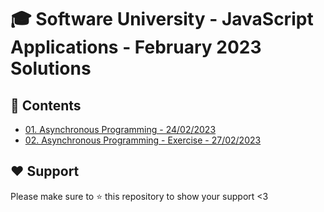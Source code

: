 # :mortar_board: Software University - JavaScript Applications - February 2023 Solutions

## :orange_book: Contents

- [01. Asynchronous Programming - 24/02/2023](https://github.com/vassdeniss/software-university-courses/tree/master/js-apps/01.AsyncProgramming)
- [02. Asynchronous Programming - Exercise - 27/02/2023](https://github.com/vassdeniss/software-university-courses/tree/master/js-apps/02.AsyncProgrammingExercise)

## :heart: Support

Please make sure to :star: this repository to show your support <3

